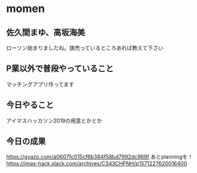 # momen

## 佐久間まゆ、高坂海美
ローソン始まりましたね。旗売っているところあれば教えて下さい

## P業以外で普段やっていること
マッチングアプリ作ってます

## 今日やること
アイマスハッカソン2019の用意とかとか

## 今日の成果
https://gyazo.com/a0607fc015cf6b384f58bd7992dc969f
あとplanningを！
https://imas-hack.slack.com/archives/C343CHFNH/p1571227620016400